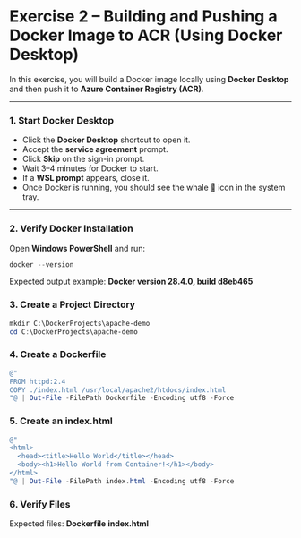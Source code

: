 # Exercise 2 – Building and Pushing a Docker Image to ACR (Using Docker Desktop)

In this exercise, you will build a Docker image locally using **Docker Desktop** and then push it to **Azure Container Registry (ACR)**.

---

### 1. Start Docker Desktop
- Click the **Docker Desktop** shortcut to open it.  
- Accept the **service agreement** prompt.  
- Click **Skip** on the sign-in prompt.  
- Wait 3–4 minutes for Docker to start.  
- If a **WSL prompt** appears, close it.  
- Once Docker is running, you should see the whale 🐳 icon in the system tray.  

---

### 2. Verify Docker Installation
Open **Windows PowerShell** and run:

```powershell
docker --version
```
Expected output example:
 **Docker version 28.4.0, build d8eb465**

### 3. Create a Project Directory

```powershell
mkdir C:\DockerProjects\apache-demo
cd C:\DockerProjects\apache-demo
```

### 4. Create a Dockerfile

```powershell
@"
FROM httpd:2.4
COPY ./index.html /usr/local/apache2/htdocs/index.html
"@ | Out-File -FilePath Dockerfile -Encoding utf8 -Force
```

### 5. Create an index.html

```powershell
@"
<html>
  <head><title>Hello World</title></head>
  <body><h1>Hello World from Container!</h1></body>
</html>
"@ | Out-File -FilePath index.html -Encoding utf8 -Force
```

### 6. Verify Files

Expected files:
**Dockerfile**
**index.html**


